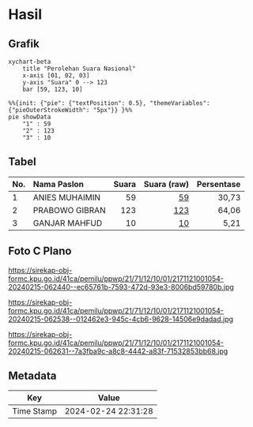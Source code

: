 # Hasil

## Grafik

```mermaid
xychart-beta
    title "Perolehan Suara Nasional"
    x-axis [01, 02, 03]
    y-axis "Suara" 0 --> 123
    bar [59, 123, 10]
```

```mermaid
%%{init: {"pie": {"textPosition": 0.5}, "themeVariables": {"pieOuterStrokeWidth": "5px"}} }%%
pie showData
    "1" : 59
    "2" : 123
    "3" : 10
```

## Tabel

| No. | Nama Paslon    | Suara | Suara (raw) | Persentase |
|:--- |:-------------- | -----:| -----------:| ----------:|
| 1   | ANIES MUHAIMIN | 59    | [59][p-1]   | 30,73      |
| 2   | PRABOWO GIBRAN | 123   | [123][p-2]  | 64,06      |
| 3   | GANJAR MAHFUD  | 10    | [10][p-3]   | 5,21       |


[p-1]: https://github.com/gigit-pemilu/pemilu-2024/blob/main/pilpres/hitung-suara/sub/21-kepulauan-riau/sub/71-kota-batam/sub/12-batu-aji/sub/1001-tanjung-uncang/sub/054-tps/sub/paslon-1.txt
[p-2]: https://github.com/gigit-pemilu/pemilu-2024/blob/main/pilpres/hitung-suara/sub/21-kepulauan-riau/sub/71-kota-batam/sub/12-batu-aji/sub/1001-tanjung-uncang/sub/054-tps/sub/paslon-2.txt
[p-3]: https://github.com/gigit-pemilu/pemilu-2024/blob/main/pilpres/hitung-suara/sub/21-kepulauan-riau/sub/71-kota-batam/sub/12-batu-aji/sub/1001-tanjung-uncang/sub/054-tps/sub/paslon-3.txt

## Foto C Plano

https://sirekap-obj-formc.kpu.go.id/41ca/pemilu/ppwp/21/71/12/10/01/2171121001054-20240215-062440--ec65761b-7593-472d-93e3-8006bd59780b.jpg

https://sirekap-obj-formc.kpu.go.id/41ca/pemilu/ppwp/21/71/12/10/01/2171121001054-20240215-062538--012462e3-945c-4cb6-9628-14506e9dadad.jpg

https://sirekap-obj-formc.kpu.go.id/41ca/pemilu/ppwp/21/71/12/10/01/2171121001054-20240215-062631--7a3fba9c-a8c8-4442-a83f-71532853bb68.jpg


## Metadata

| Key        | Value               |
| ---------- | ------------------- |
| Time Stamp | 2024-02-24 22:31:28 |



